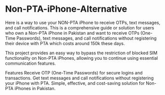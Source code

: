 # Non-PTA-iPhone-Alternative
Here is a way to use your NON-PTA iPhone to receive OTPs, text messages, and call notifications.
This is a comprehensive guide or solution for users who own a Non-PTA iPhone in Pakistan and want to receive OTPs (One-Time Passwords), text messages, and call notifications without registering their device with PTA which costs around 150k these days.

This project provides an easy way to bypass the restriction of blocked SIM functionality on Non-PTA iPhones, allowing you to continue using essential communication features.

Features
Receive OTP (One-Time Passwords) for secure logins and transactions.
Get text messages and call notifications without registering your iPhone with PTA.
Simple, effective, and cost-saving solution for Non-PTA iPhones in Pakistan.

